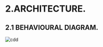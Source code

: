 # 2.ARCHITECTURE.
## 2.1 BEHAVIOURAL DIAGRAM.
![cdd](https://user-images.githubusercontent.com/46914341/157880088-70a2b4bf-792d-4561-b2a0-c6d810219fc0.PNG)



